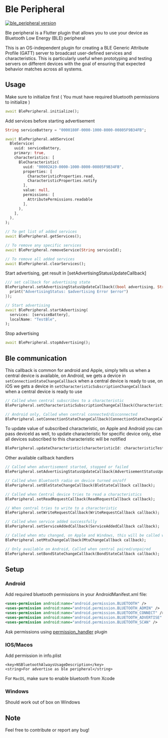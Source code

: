 # Ble Peripheral

[![ble_peripheral version](https://img.shields.io/pub/v/ble_peripheral?label=ble_peripheral)](https://pub.dev/packages/ble_peripheral)

Ble peripheral is a Flutter plugin that allows you to use your device as Bluetooth Low Energy (BLE) peripheral

This is an OS-independent plugin for creating a BLE Generic Attribute Profile (GATT) server to broadcast user-defined services and characteristics. This is particularly useful when prototyping and testing servers on different devices with the goal of ensuring that expected behavior matches across all systems.

## Usage

Make sure to initialize first ( You must have required bluetooth permissions to initialize )

```dart
await BlePeripheral.initialize();
```

Add services before starting advertisement

```dart
String serviceBattery = "0000180F-0000-1000-8000-00805F9B34FB";

await BlePeripheral.addService(
  BleService(
    uuid: serviceBattery,
    primary: true,
    characteristics: [
      BleCharacteristic(
        uuid: "00002A19-0000-1000-8000-00805F9B34FB",
        properties: [
          CharacteristicProperties.read,
          CharacteristicProperties.notify
        ],
        value: null,
        permissions: [
          AttributePermissions.readable
        ],
      ),
    ],
  ),
);

// To get list of added services
await BlePeripheral.getServices();

// To remove any specific services
await BlePeripheral.removeService(String serviceId);

// To remove all added services
await BlePeripheral.clearServices();
```

Start advertising, get result in [setAdvertisingStatusUpdateCallback]

```dart
/// set callback for advertising state
BlePeripheral.setAdvertisingStatusUpdateCallback((bool advertising, String? error) {
  print("AdvertisingStatus: $advertising Error $error")
});

// Start advertising
await BlePeripheral.startAdvertising(
  services: [serviceBattery],
  localName: "TestBle",
);
```

Stop advertising

```dart
await BlePeripheral.stopAdvertising();
```

## Ble communication

This callback is common for android and Apple, simply tells us when a central device is available, on Android, we gets a device in `setConnectionStateChangeCallback` when a central device is ready to use, on iOS we gets a device in `setCharacteristicSubscriptionChangeCallback` when a central device is ready to use

```dart
// Called when central subscribes to a characteristic
BlePeripheral.setCharacteristicSubscriptionChangeCallback(CharacteristicSubscriptionChangeCallback callback);

// Android only, Called when central connected/disconnected
BlePeripheral.setConnectionStateChangeCallback(ConnectionStateChangeCallback callback);
```

To update value of subscribed characteristic, on Apple and Android you can pass deviceId as well, to update characteristic for specific device only, else all devices subscribed to this characteristic will be notified

```dart
BlePeripheral.updateCharacteristic(characteristicId: characteristicTest,value: utf8.encode("Test Data"));
```

Other available callback handlers

```dart
// Called when advertisement started, stopped or failed
BlePeripheral.setAdvertisingStatusUpdateCallback(AdvertisementStatusUpdateCallback callback);

// Called when Bluetooth radio on device turned on/off
BlePeripheral.setBleStateChangeCallback(BleStateCallback callback);

// Called when Central device tries to read a characteristics
BlePeripheral.setReadRequestCallback(ReadRequestCallback callback);

// When central tries to write to a characteristic
BlePeripheral.setWriteRequestCallback(WriteRequestCallback callback);

// Called when service added successfully
BlePeripheral.setServiceAddedCallback(ServiceAddedCallback callback);

// Called when mtu changed, on Apple and Windows, this will be called when a device subscribes to a characteristic
BlePeripheral.setMtuChangeCallback(MtuChangeCallback callback);

// Only available on Android, Called when central paired/unpaired
BlePeripheral.setBondStateChangeCallback(BondStateCallback callback);
```

## Setup

### Android

Add required bluetooth permissions in your AndroidManifest.xml file:

```xml
<uses-permission android:name="android.permission.BLUETOOTH" />
<uses-permission android:name="android.permission.BLUETOOTH_ADMIN" />
<uses-permission android:name="android.permission.BLUETOOTH_CONNECT" />
<uses-permission android:name="android.permission.BLUETOOTH_ADVERTISE" />
<uses-permission android:name="android.permission.BLUETOOTH_SCAN" />
```

Ask permissions using [permission_handler](https://pub.dev/packages/permission_handler) plugin

### IOS/Macos

Add permission in info.plist

```
<key>NSBluetoothAlwaysUsageDescription</key>
<string>For advertise as ble peripheral</string>
```

For `MacOS`, make sure to enable bluetooth from Xcode

### Windows

Should work out of box on Windows

## Note

Feel free to contribute or report any bug!
